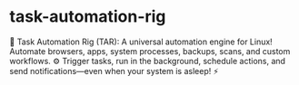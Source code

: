 # task-automation-rig
🚀 Task Automation Rig (TAR): A universal automation engine for Linux! Automate browsers, apps, system processes, backups, scans, and custom workflows. ⚙️ Trigger tasks, run in the background, schedule actions, and send notifications—even when your system is asleep! ⚡
